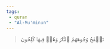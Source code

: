 ```yaml
---
tags: 
 - quran 
 - "Al-Mu'minun"
---
```


> تَلۡفَحُ وُجُوهَهُمُ ٱلنَّارُ وَهُمۡ فِيهَا كَٰلِحُونَ
